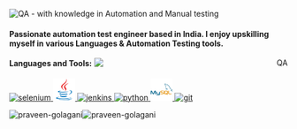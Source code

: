 ![QA - with knowledge in Automation and Manual testing](https://github.com/praveenqa-hub/praveenqa-hub/blob/main/qa%20banner.jpg?raw=true)
#### Passionate automation test engineer based in India. I enjoy upskilling myself in various Languages & Automation Testing tools.
<p align="right">
<img align="right" alt="QA" width="350" src="https://cdn.dribbble.com/users/1292677/screenshots/6139167/media/fcf7fd0c619bb87706533079240915f3.gif?raw=true">
</p>

<h4 align="left">Languages and Tools:</h4>
<p align="left"> <a href="https://www.selenium.dev" target="_blank" rel="noreferrer"> <img src="https://raw.githubusercontent.com/detain/svg-logos/780f25886640cef088af994181646db2f6b1a3f8/svg/selenium-logo.svg" alt="selenium" width="40" height="40"/> </a> <a href="https://www.java.com" target="_blank" rel="noreferrer"> <img src="https://raw.githubusercontent.com/devicons/devicon/master/icons/java/java-original.svg" alt="java" width="40" height="40"/> </a> <a href="https://www.jenkins.io" target="_blank" rel="noreferrer"> <img src="https://www.vectorlogo.zone/logos/jenkins/jenkins-icon.svg" alt="jenkins" width="40" height="40"/> </a> <a href="https://www.python.org/" target="_blank" rel="noreferrer"> <img src="https://s3.dualstack.us-east-2.amazonaws.com/pythondotorg-assets/media/community/logos/python-logo-only.png" alt="python" width="40" height="40"/> </a> <a href="https://www.mysql.com/" target="_blank" rel="noreferrer"> <img src="https://raw.githubusercontent.com/devicons/devicon/master/icons/mysql/mysql-original-wordmark.svg" alt="mysql" width="40" height="40"/> </a> <a href="https://git-scm.com/" target="_blank" rel="noreferrer"> <img src="https://www.vectorlogo.zone/logos/git-scm/git-scm-icon.svg" alt="git" width="40" height="40"/> </a>  </p>
<p><img align="left" src="https://github-readme-stats.vercel.app/api/top-langs?username=praveen-golagani&show_icons=true&locale=en&layout=compact" alt="praveen-golagani" /></p>
<p><img align="left" src="https://github-readme-stats.vercel.app/api/top-langs?username=praveen-golagani&show_icons=true&locale=en&layout=compact" alt="praveen-golagani" /></p>
